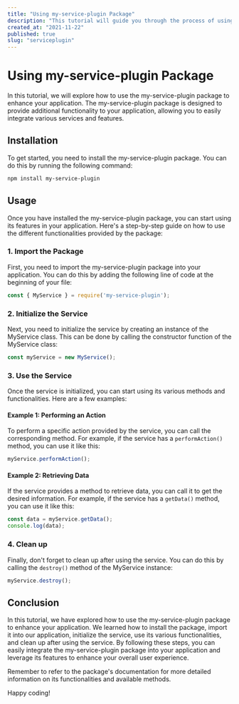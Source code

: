 ```yaml
---
title: "Using my-service-plugin Package"
description: "This tutorial will guide you through the process of using the my-service-plugin package to enhance your application."
created_at: "2021-11-22"
published: true
slug: "serviceplugin"
---
```


# Using my-service-plugin Package

In this tutorial, we will explore how to use the my-service-plugin package to enhance your application. The my-service-plugin package is designed to provide additional functionality to your application, allowing you to easily integrate various services and features.

## Installation

To get started, you need to install the my-service-plugin package. You can do this by running the following command:

```bash
npm install my-service-plugin
```

## Usage

Once you have installed the my-service-plugin package, you can start using its features in your application. Here's a step-by-step guide on how to use the different functionalities provided by the package:

### 1. Import the Package

First, you need to import the my-service-plugin package into your application. You can do this by adding the following line of code at the beginning of your file:

```javascript
const { MyService } = require('my-service-plugin');
```

### 2. Initialize the Service

Next, you need to initialize the service by creating an instance of the MyService class. This can be done by calling the constructor function of the MyService class:

```javascript
const myService = new MyService();
```

### 3. Use the Service

Once the service is initialized, you can start using its various methods and functionalities. Here are a few examples:

#### Example 1: Performing an Action

To perform a specific action provided by the service, you can call the corresponding method. For example, if the service has a `performAction()` method, you can use it like this:

```javascript
myService.performAction();
```

#### Example 2: Retrieving Data

If the service provides a method to retrieve data, you can call it to get the desired information. For example, if the service has a `getData()` method, you can use it like this:

```javascript
const data = myService.getData();
console.log(data);
```

### 4. Clean up

Finally, don't forget to clean up after using the service. You can do this by calling the `destroy()` method of the MyService instance:

```javascript
myService.destroy();
```

## Conclusion

In this tutorial, we have explored how to use the my-service-plugin package to enhance your application. We learned how to install the package, import it into our application, initialize the service, use its various functionalities, and clean up after using the service. By following these steps, you can easily integrate the my-service-plugin package into your application and leverage its features to enhance your overall user experience.

Remember to refer to the package's documentation for more detailed information on its functionalities and available methods.

Happy coding!